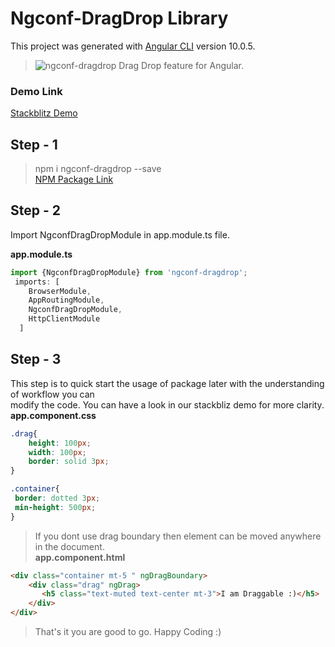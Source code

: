 # Ngconf-DragDrop Library

This project was generated with [Angular CLI](https://github.com/angular/angular-cli) version 10.0.5.  

> ![ngconf-dragdrop](https://img.icons8.com/color/48/000000/resize-four-directions.png "Move")  Drag Drop feature for Angular.  


### Demo Link   
[Stackblitz Demo](https://stackblitz.com/edit/ngconf-dragdrop "ngconf-dragdrop Demo") 

## Step - 1

> npm i ngconf-dragdrop --save  
[NPM Package Link](https://www.npmjs.com/package/ngconf-dragdrop "ngconf-dragdrop")  

## Step - 2  
Import NgconfDragDropModule in app.module.ts file.  

**app.module.ts**
```typescript
import {NgconfDragDropModule} from 'ngconf-dragdrop';
 imports: [
    BrowserModule,
    AppRoutingModule,
    NgconfDragDropModule,
    HttpClientModule
  ]
```

## Step - 3
This step is to quick start the usage of package later with the understanding of workflow you can  
modify the code. You can have a look in our stackbliz demo for more clarity.  
**app.component.css**
```css
.drag{
    height: 100px;
    width: 100px;
    border: solid 3px;
}

.container{
 border: dotted 3px;
 min-height: 500px;
}
```  
> If you dont use drag boundary then element can be moved anywhere in the document.  
**app.component.html**
```html
<div class="container mt-5 " ngDragBoundary>
    <div class="drag" ngDrag>
       <h5 class="text-muted text-center mt-3">I am Draggable :)</h5>
    </div>
</div> 


```




> That's it you are good to go. Happy Coding :)
